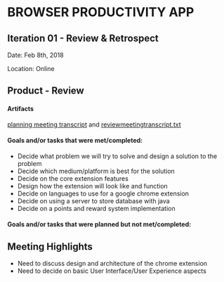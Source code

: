 # BROWSER PRODUCTIVITY APP

## Iteration 01 - Review & Retrospect

Date: Feb 8th, 2018

Location: Online

## Product - Review
#### Artifacts

[planning meeting transcript](https://github.com/csc301-winter-2018/project-team-02/blob/master/deliverables/Planning%20meeting%20transcript) and [reviewmeetingtranscript.txt](https://github.com/csc301-winter-2018/project-team-02/blob/master/deliverables/reviewmeetingtranscript.txt)

#### Goals and/or tasks that were met/completed:

* Decide what problem we will try to solve and design a solution to the problem
* Decide which medium/platform is best for the solution
* Decide on the core extension features
* Design how the extension will look like and function
* Decide on languages to use for a google chrome extension
* Decide on using a server to store database with java
* Decide on a points and reward system implementation

#### Goals and/or tasks that were planned but not met/completed:

## Meeting Highlights

* Need to discuss design and architecture of the chrome extension
* Need to decide on basic User Interface/User Experience aspects
